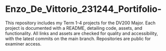 # Enzo_De_Vittorio_231244_Portifolio-
This repository includes my Term 1-4 projects for the DV200 Major. Each project is documented with a README, detailing code, assets, and functionality. All links and assets are checked for quality and accessibility, with the latest commits on the main branch. Repositories are public for examiner access.
